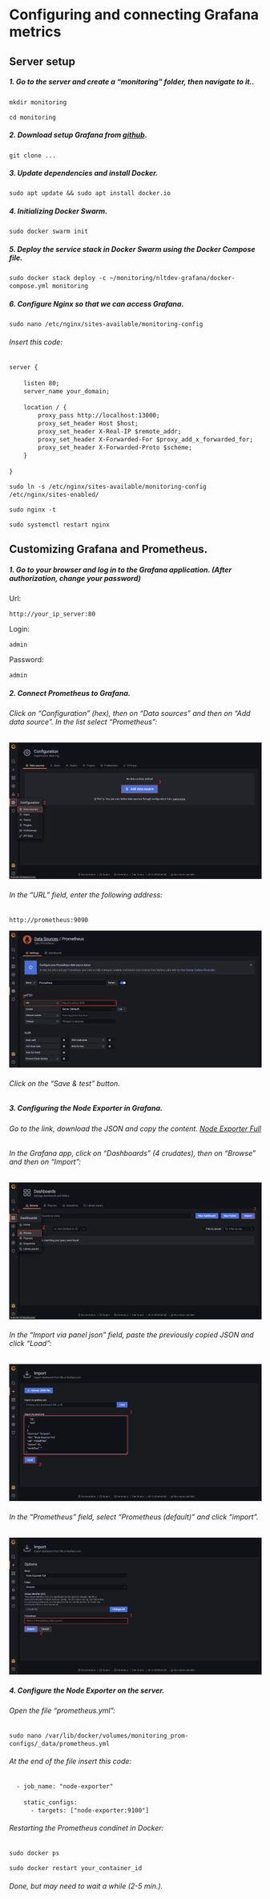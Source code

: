 # Configuring and connecting Grafana metrics

## Server setup

##### 1. Go to the server and create a “monitoring” folder, then navigate to it..
```
mkdir monitoring
```
```
cd monitoring
```

##### 2. Download setup Grafana from [github](https://github.com/NLTDevelop/nltdev-grafana).
```
git clone ...
```


##### 3. Update dependencies and install Docker.
```
sudo apt update && sudo apt install docker.io
```


##### 4. Initializing Docker Swarm.
```
sudo docker swarm init
```


##### 5. Deploy the service stack in Docker Swarm using the Docker Compose file.
```
sudo docker stack deploy -c ~/monitoring/nltdev-grafana/docker-compose.yml monitoring
```


##### 6. Configure Nginx so that we can access Grafana.
```
sudo nano /etc/nginx/sites-available/monitoring-config
```

###### Insert this code:
```
server {

    listen 80;
    server_name your_domain;

    location / {
        proxy_pass http://localhost:13000;
        proxy_set_header Host $host;
        proxy_set_header X-Real-IP $remote_addr;
        proxy_set_header X-Forwarded-For $proxy_add_x_forwarded_for;
        proxy_set_header X-Forwarded-Proto $scheme;
    }

}
```
```
sudo ln -s /etc/nginx/sites-available/monitoring-config /etc/nginx/sites-enabled/
```
```
sudo nginx -t
```
```
sudo systemctl restart nginx
```



## Customizing Grafana and Prometheus.


##### 1. Go to your browser and log in to the Grafana application. (After authorization, change your password)
Url:
```
http://your_ip_server:80
```
Login:
```
admin
```
Password:
```
admin
```


##### 2. Connect Prometheus to Grafana.

###### Click on “Configuration” (hex), then on “Data sources” and then on “Add data source”. In the list select “Prometheus”:
![](../assets/grafana_screen_1.png)

###### In the “URL” field, enter the following address:
```
http://prometheus:9090
```
![](../assets/grafana_screen_2.png)

###### Click on the “Save & test” button.


##### 3. Configuring the Node Exporter in Grafana.

###### Go to the link, download the JSON and copy the content. [Node Exporter Full](https://grafana.com/grafana/dashboards/1860-node-exporter-full/)

###### In the Grafana app, click on “Dashboards” (4 crudates), then on “Browse” and then on “Import”:
![](../assets/grafana_screen_3.png)

###### In the “Import via panel json” field, paste the previously copied JSON and click “Load”:
![](../assets/grafana_screen_4.png)

###### In the “Prometheus” field, select “Prometheus (default)” and click “import”.
![](../assets/grafana_screen_5.png)


##### 4. Configure the Node Exporter on the server.

###### Open the file “prometheus.yml”:
```
sudo nano /var/lib/docker/volumes/monitoring_prom-configs/_data/prometheus.yml
```

###### At the end of the file insert this code:
```
  - job_name: "node-exporter"

    static_configs:
      - targets: ["node-exporter:9100"]
```

###### Restarting the Prometheus condinet in Docker:
```
sudo docker ps
```
```
sudo docker restart your_container_id
```

###### Done, but may need to wait a while (2-5 min.).